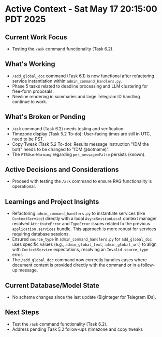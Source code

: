 # Active Context - Sat May 17 20:15:00 PDT 2025

## Current Work Focus
- Testing the `/ask` command functionality (Task 6.2).

## What's Working
- `/add_global_doc` command (Task 6.1) is now functional after refactoring service instantiation within `admin_command_handlers.py`.
- Phase 5 tasks related to deadline processing and LLM clustering for free-form proposals.
- Newline rendering in summaries and large Telegram ID handling continue to work.

## What's Broken or Pending
- `/ask` command (Task 6.2) needs testing and verification.
- Timezone display (Task 5.2 To-do): User-facing times are still in UTC, need to be PST.
- Copy Tweak (Task 5.2 To-do): Results message instruction "(DM the bot)" needs to be changed to "(DM @botname)".
- The `PTBUserWarning` regarding `per_message=False` persists (known).

## Active Decisions and Considerations
- Proceed with testing the `/ask` command to ensure RAG functionality is operational.

## Learnings and Project Insights
- Refactoring `admin_command_handlers.py` to instantiate services (like `ContextService`) directly with a local `AsyncSessionLocal` context manager resolved `AttributeError` and `TypeError` issues related to the previous `application.services` bundle. This approach is more robust for services requiring database sessions.
- Ensured `source_type` in `admin_command_handlers.py` for `add_global_doc` uses specific values (e.g., `admin_global_text`, `admin_global_url`) to align with `ContextService` expectations, resolving an `Invalid source_type` error.
- The `/add_global_doc` command now correctly handles cases where document content is provided directly with the command or in a follow-up message.

## Current Database/Model State
- No schema changes since the last update (BigInteger for Telegram IDs).

## Next Steps
- Test the `/ask` command functionality (Task 6.2).
- Address pending Task 5.2 follow-ups (timezone and copy tweak).
